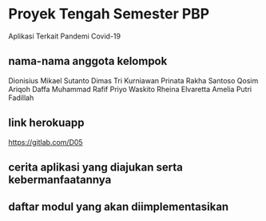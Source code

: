 # Proyek Tengah Semester PBP

Aplikasi Terkait Pandemi Covid-19

## nama-nama anggota kelompok

Dionisius Mikael Sutanto
Dimas Tri Kurniawan
Prinata Rakha Santoso
Qosim Ariqoh Daffa
Muhammad Rafif Priyo Waskito
Rheina Elvaretta
Amelia Putri Fadillah

## link herokuapp

https://gitlab.com/D05


## cerita aplikasi yang diajukan serta kebermanfaatannya

## daftar modul yang akan diimplementasikan
